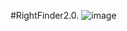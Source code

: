#RightFinder2.0. 
![image](https://user-images.githubusercontent.com/24988178/118391798-03c33980-b5eb-11eb-9221-b0c894bfb337.png)
